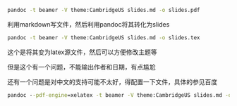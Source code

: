 ```cmd
pandoc -t beamer -V theme:CambridgeUS slides.md -o slides.pdf
```

利用markdown写文件，然后利用pandoc将其转化为slides

```cmd
pandoc -t beamer -V theme:CambridgeUS slides.md -o slides.tex
```

这个是将其变为latex源文件，然后可以方便修改主题等

但是这个有一个问题，不能输出作者和日期，有点尴尬

还有一个问题是对中文的支持可能不太好，得配置一下文件，具体的参见百度

```cmd
pandoc --pdf-engine=xelatex -t beamer -V theme:CambridgeUS slides.md -o slides.pdf
```

